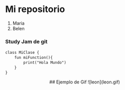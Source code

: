 # Mi repositorio
1. Maria
2. Belen

### Study Jam de git

    class MiClase {
        fun miFunction(){
            print("Hola Mundo")
        }
    }

<center>
## Ejemplo de Gif
![leon](leon.gif)
</center>
